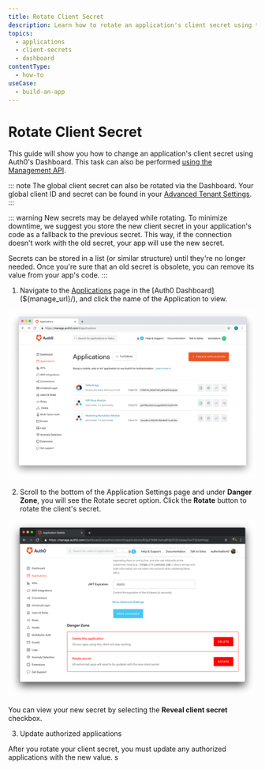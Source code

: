 ```yaml
---
title: Rotate Client Secret
description: Learn how to rotate an application's client secret using the Auth0 Management Dashboard.
topics:
  - applications
  - client-secrets
  - dashboard
contentType: 
  - how-to
useCase:
  - build-an-app
---
```

# Rotate Client Secret

This guide will show you how to change an application's client secret using Auth0's Dashboard. This task can also be performed [using the Management API](/api/management/guides/applications/rotate-client-secret).

::: note
The global client secret can also be rotated via the Dashboard. Your global client ID and secret can be found in your [Advanced Tenant Settings](${manage_url}/#/tenant/advanced).
:::

::: warning 
New secrets may be delayed while rotating. To minimize downtime, we suggest you store the new client secret in your application's code as a fallback to the previous secret. This way, if the connection doesn't work with the old secret, your app will use the new secret.

Secrets can be stored in a list (or similar structure) until they're no longer needed. Once you're sure that an old secret is obsolete, you can remove its value from your app's code.
:::

1. Navigate to the [Applications](${manage_url}/#/applications) page in the [Auth0 Dashboard](${manage_url}/), and click the name of the Application to view.

![View Applications](/media/articles/dashboard/guides/app-list.png)

2. Scroll to the bottom of the Application Settings page and under **Danger Zone**, you will see the Rotate secret option. Click the **Rotate** button to rotate the client's secret.

![Rotate Client Secret](/media/articles/dashboard/guides/rotate-client-secret.png)

You can view your new secret by selecting the **Reveal client secret** checkbox.

3. Update authorized applications

After you rotate your client secret, you must update any authorized applications with the new value.
s
